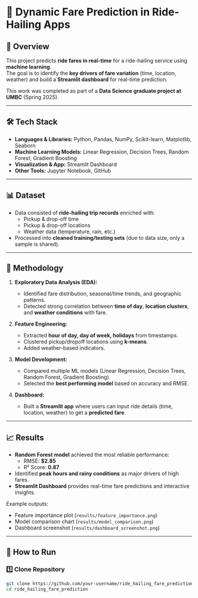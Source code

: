 # 🚖 Dynamic Fare Prediction in Ride-Hailing Apps

## 📌 Overview
This project predicts **ride fares in real-time** for a ride-hailing service using **machine learning**.  
The goal is to identify the **key drivers of fare variation** (time, location, weather) and build a **Streamlit dashboard** for real-time prediction.

This work was completed as part of a **Data Science graduate project at UMBC** (Spring 2025).

---

## 🛠️ Tech Stack
- **Languages & Libraries:** Python, Pandas, NumPy, Scikit-learn, Matplotlib, Seaborn  
- **Machine Learning Models:** Linear Regression, Decision Trees, Random Forest, Gradient Boosting  
- **Visualization & App:** Streamlit Dashboard  
- **Other Tools:** Jupyter Notebook, GitHub

---

## 📊 Dataset
- Data consisted of **ride-hailing trip records** enriched with:
  - Pickup & drop-off time  
  - Pickup & drop-off locations  
  - Weather data (temperature, rain, etc.)  
- Processed into **cleaned training/testing sets** (due to data size, only a sample is shared).

---

## 🔎 Methodology
1. **Exploratory Data Analysis (EDA):**
   - Identified fare distribution, seasonal/time trends, and geographic patterns.
   - Detected strong correlation between **time of day**, **location clusters**, and **weather conditions** with fare.

2. **Feature Engineering:**
   - Extracted **hour of day, day of week, holidays** from timestamps.  
   - Clustered pickup/dropoff locations using **k-means**.  
   - Added weather-based indicators.

3. **Model Development:**
   - Compared multiple ML models (Linear Regression, Decision Trees, Random Forest, Gradient Boosting).  
   - Selected the **best performing model** based on accuracy and RMSE.  

4. **Dashboard:**
   - Built a **Streamlit app** where users can input ride details (time, location, weather) to get a **predicted fare**.

---

## 📈 Results
- **Random Forest model** achieved the most reliable performance:
  - RMSE: **$2.85**  
  - R² Score: **0.87**  
- Identified **peak hours and rainy conditions** as major drivers of high fares.  
- **Streamlit Dashboard** provides real-time fare predictions and interactive insights.  

Example outputs:  
- Feature importance plot (`results/feature_importance.png`)  
- Model comparison chart (`results/model_comparison.png`)  
- Dashboard screenshot (`results/dashboard_screenshot.png`)  

---

## 🚀 How to Run

### 1️⃣ Clone Repository
```bash
git clone https://github.com/your-username/ride_hailing_fare_prediction.git
cd ride_hailing_fare_prediction
